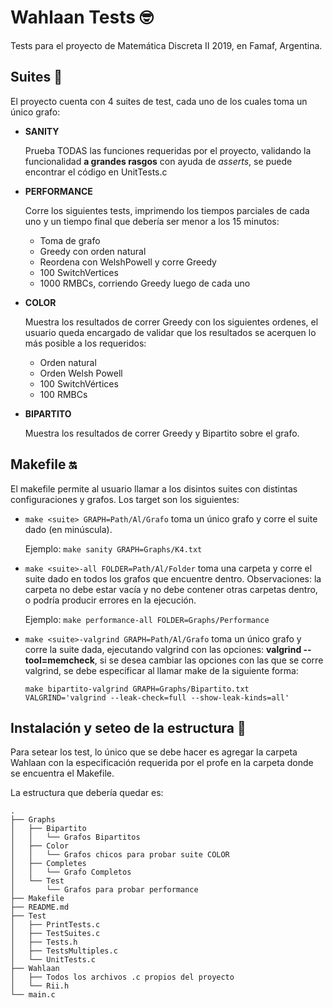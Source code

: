 # Wahlaan Tests 🤓
Tests para el proyecto de Matemática Discreta II 2019, en Famaf, Argentina.

## Suites 🙈
El proyecto cuenta con 4 suites de test, cada uno de los cuales toma un único grafo:

- **SANITY**
	
	Prueba TODAS las funciones requeridas por el proyecto, validando la funcionalidad **a grandes rasgos** con ayuda de *asserts*, se puede encontrar el código en UnitTests.c
	
- **PERFORMANCE**

	Corre los siguientes tests, imprimendo los tiempos parciales de cada uno y un tiempo final que debería ser menor a los 15 minutos:
	
	- Toma de grafo
	- Greedy con orden natural
	- Reordena con WelshPowell y corre Greedy
	- 100 SwitchVertices
	- 1000 RMBCs, corriendo Greedy luego de cada uno

- **COLOR**

	Muestra los resultados de correr Greedy con los siguientes ordenes, el usuario queda encargado de validar que los resultados se acerquen lo más posible a los requeridos:
	
	- Orden natural
	- Orden Welsh Powell
	- 100 SwitchVértices
	- 100 RMBCs

- **BIPARTITO**

	Muestra los resultados de correr Greedy y Bipartito sobre el grafo.
	
	
## Makefile 🔛
El makefile permite al usuario llamar a los disintos suites con distintas configuraciones y grafos.
Los target son los siguientes:

- `make <suite> GRAPH=Path/Al/Grafo` toma un único grafo y corre el suite dado (en minúscula). 

	Ejemplo: `make sanity GRAPH=Graphs/K4.txt`
	
- `make <suite>-all FOLDER=Path/Al/Folder` toma una carpeta y corre el suite dado en todos los grafos que encuentre dentro. Observaciones: la carpeta no debe estar vacía y no debe contener otras carpetas dentro, o podría producir errores en la ejecución.

	Ejemplo: `make performance-all FOLDER=Graphs/Performance`
	
- `make <suite>-valgrind GRAPH=Path/Al/Grafo` toma un único grafo y corre la suite dada, ejecutando valgrind con las opciones: **valgrind --tool=memcheck**, si se desea cambiar las opciones con las que se corre valgrind, se debe especificar al llamar make de la siguiente forma:
	
	`make bipartito-valgrind GRAPH=Graphs/Bipartito.txt VALGRIND='valgrind --leak-check=full --show-leak-kinds=all'`
	
## Instalación y seteo de la estructura 🔧
Para setear los test, lo único que se debe hacer es agregar la carpeta Wahlaan con la especificación requerida por el profe en la carpeta donde se encuentra el Makefile.

La estructura que debería quedar es:

```
.
├── Graphs
│   ├── Bipartito
│   │   └── Grafos Bipartitos
│   ├── Color
│   │   └── Grafos chicos para probar suite COLOR
│   ├── Completes
│   │   └── Grafo Completos
│   └── Test
│       └── Grafos para probar performance
├── Makefile
├── README.md
├── Test
│   ├── PrintTests.c
│   ├── TestSuites.c
│   ├── Tests.h
│   ├── TestsMultiples.c
│   └── UnitTests.c
├── Wahlaan
│   ├── Todos los archivos .c propios del proyecto
│   └── Rii.h
└── main.c
```





